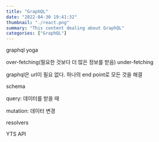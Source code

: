 ```yaml
---
title: "GraphQL"
date: "2022-04-30 19:41:32"
thumbnail: "./react.png"
summary: "This content dealing about GraphQL"
categories: ["GraphQL"]
---
```


graphql yoga

over-fetching(필요한 것보다 더 많은 정보를 받음)
under-fetching

graphql은 url이 필요 없다.
하나의 end point로 모든 것을 해결

schema

query: 데이터를 받을 때

mutation: 데이터 변경

resolvers

YTS API
